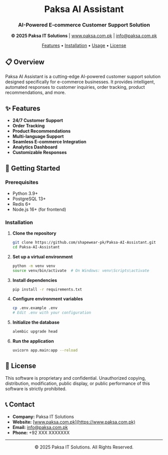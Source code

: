 <div align="center">
  <h1>Paksa AI Assistant</h1>
  <h3>AI-Powered E-commerce Customer Support Solution</h3>
  <p>
    <strong>© 2025 Paksa IT Solutions</strong> | 
    <a href="https://www.paksa.com.pk">www.paksa.com.pk</a> | 
    <a href="mailto:info@paksa.com.pk">info@paksa.com.pk</a>
  </p>
  <p>
    <a href="#features">Features</a> •
    <a href="#installation">Installation</a> •
    <a href="#usage">Usage</a> •
    <a href="#license">License</a>
  </p>
</div>

## 📋 Overview
Paksa AI Assistant is a cutting-edge AI-powered customer support solution designed specifically for e-commerce businesses. It provides intelligent, automated responses to customer inquiries, order tracking, product recommendations, and more.

## ✨ Features

- **24/7 Customer Support**
- **Order Tracking**
- **Product Recommendations**
- **Multi-language Support**
- **Seamless E-commerce Integration**
- **Analytics Dashboard**
- **Customizable Responses**

## 🚀 Getting Started

### Prerequisites
- Python 3.9+
- PostgreSQL 13+
- Redis 6+
- Node.js 16+ (for frontend)

### Installation

1. **Clone the repository**
   ```bash
   git clone https://github.com/shapewear-pk/Paksa-AI-Assistant.git
   cd Paksa-AI-Assistant
   ```

2. **Set up a virtual environment**
   ```bash
   python -m venv venv
   source venv/bin/activate  # On Windows: venv\Scripts\activate
   ```

3. **Install dependencies**
   ```bash
   pip install -r requirements.txt
   ```

4. **Configure environment variables**
   ```bash
   cp .env.example .env
   # Edit .env with your configuration
   ```

5. **Initialize the database**
   ```bash
   alembic upgrade head
   ```

6. **Run the application**
   ```bash
   uvicorn app.main:app --reload
   ```

## 📄 License
This software is proprietary and confidential. Unauthorized copying, distribution, modification, public display, or public performance of this software is strictly prohibited.

## 📞 Contact

- **Company:** Paksa IT Solutions
- **Website:** [www.paksa.com.pk](https://www.paksa.com.pk)
- **Email:** [info@paksa.com.pk](mailto:info@paksa.com.pk)
- **Phone:** +92 XXX XXXXXXX

---

<div align="center">
  <p>© 2025 Paksa IT Solutions. All Rights Reserved.</p>
</div>
